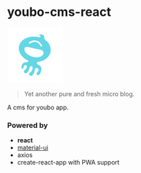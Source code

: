 # youbo-cms-react

<img src="./kiri/src/common/image/logo.png" width="128" style="max-width:100%;" alt="Youbo">

> Yet another pure and fresh micro blog.

A cms for youbo app.

### Powered by

- **react**
- [material-ui](https://github.com/callemall/material-ui)
- axios
- create-react-app with PWA support
